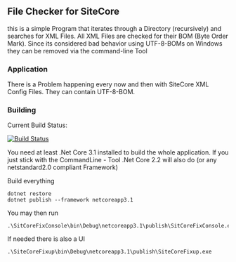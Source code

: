 ## File Checker for SiteCore

this is a simple Program that iterates through a Directory (recursively) and searches for XML Files.
All XML Files are checked for their BOM (Byte Order Mark).
Since its considered bad behavior using UTF-8-BOMs on Windows they can be removed via the command-line Tool

### Application
There is a Problem happening every now and then with SiteCore XML Config Files. They can contain UTF-8-BOM.

### Building

Current Build Status:

[![Build Status](https://dev.azure.com/hans-peterweidinger/hans-peterweidinger/_apis/build/status/weidingerhp.SiteCoreBOMFixup?branchName=master)](https://dev.azure.com/hans-peterweidinger/hans-peterweidinger/_build/latest?definitionId=2&branchName=master)

You need at least .Net Core 3.1 installed to build the whole application.
If you just stick with the CommandLine - Tool .Net Core 2.2 will also do (or any netstandard2.0 compliant Framework)

Build everything

```
dotnet restore
dotnet publish --framework netcoreapp3.1
```
You may then run
```
.\SitCoreFixConsole\bin\Debug\netcoreapp3.1\publish\SitCoreFixConsole.exe
```

If needed there is also a UI
```
.\SiteCoreFixup\bin\Debug\netcoreapp3.1\publish\SiteCoreFixup.exe
```
